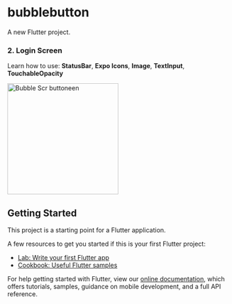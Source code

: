 # bubblebutton

A new Flutter project.

### 2. Login Screen

Learn how to use: **StatusBar**, **Expo Icons**, **Image**, **TextInput**, **TouchableOpacity**



<img src="https://github.com/letienkhang/BubbleButtonFlutter/issues/1#issue-1173714482" width="250" alt="Bubble Scr buttoneen" /> 

## Getting Started

This project is a starting point for a Flutter application.

A few resources to get you started if this is your first Flutter project:

- [Lab: Write your first Flutter app](https://flutter.dev/docs/get-started/codelab)
- [Cookbook: Useful Flutter samples](https://flutter.dev/docs/cookbook)

For help getting started with Flutter, view our
[online documentation](https://flutter.dev/docs), which offers tutorials,
samples, guidance on mobile development, and a full API reference.
